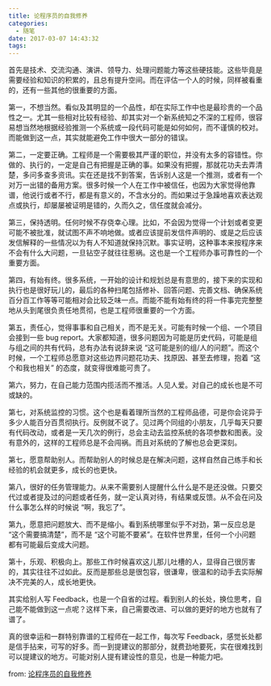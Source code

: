 ```yaml
---
title: 论程序员的自我修养
categories:
  - 随笔
date: 2017-03-07 14:43:32
tags:
---
```


首先是技术、交流沟通、演讲、领导力、处理问题能力等这些硬技能。这些毕竟是需要经验和知识的积累的，且总有提升空间。而在评估一个人的时候，同样被看重的，还有一些其他的很重要的方面。

第一，不想当然。看似及其明显的一个品性，却在实际工作中也是最珍贵的一个品性之一。尤其一些相对比较有经验、却其实对一个新系统知之不深的工程师，很容易想当然地根据经验推测一个系统或一段代码可能是如何如何，而不谨慎的校对。而能做到这一点，其实就能避免工作中很大一部分的错误。

第二，一定要正确。工程师是一个需要极其严谨的职位，并没有太多的容错性。你做的、执行的，一定是自己有把握是正确的事。如果没有把握，那就花功夫去弄清楚，多问多查多资讯。实在还是找不到答案，告诉别人这是一个推测，或者有一个对万一出错的备用方案。很多时候一个人在工作中被信任，也因为大家觉得他靠谱，他说行或者不行，都是有意义的，不含水分的。而如果过于急躁地喜欢表达观点或执行，却屡屡被证明是错的，久而久之，信任度就会减分。

第三，保持透明。任何时候不存侥幸心理。比如，不会因为觉得一个计划或者变更可能不被批准，就试图不声不响地做。或者应该提前发信件声明的、或是之后应该发信解释的一些情况以为有人不知道就保持沉默。事实证明，这种事本来按程序来不会有什么大问题，一旦钻空子就往往惹祸。这也是一个工程师办事可靠性的一个重要方面。

第四，有始有终。很多系统，一开始的设计和规划总是有意思的，接下来的实现和执行也是很好玩儿的，最后的各种扫尾包括修补、回答问题、完善文档、确保系统百分百工作等等可能相对会比较乏味一点。而能不能有始有终的将一件事完完整整地从头到尾很负责任地贯彻，也是工程师很重要的一个方面。

第五，责任心，觉得事事和自己相关，而不是无关。可能有时候一个组、一个项目会接到一些 bug report。大家都知道，很多问题因为可能是历史代码，可能是组与组之间的共有代码，总有办法有说辞来说 “这可能是别的组/人的问题”。而这个时候，一个工程师总愿意对这些边界问题花功夫、找原因、甚至去修理，抱着 “这个和我也相关” 的态度，就变得很难能可贵了。

第六，努力，在自己能力范围内揽活而不推活。人见人爱。对自己的成长也是不可或缺的。

第七，对系统监控的习惯。这个也是看着理所当然的工程师品德，可是你会诧异于多少人能百分百贯彻执行。反例就不说了。见过两个同组的小朋友，几乎每天只要有代码改动，或者是一天几次的例行，总会主动去监控系统的各项参数和图表。没有意外的，这样的工程师总是不会闯祸。而且对系统的了解也总会更深刻。

第七，愿意帮助别人。而帮助别人的时候总是在解决问题，这样自然自己练手和长经验的机会就更多，成长的也更快。

第八，很好的任务管理能力。从来不需要别人提醒什么什么是不是还没做。只要交代过或者提及过的问题或者任务，就一定认真对待，有结果或反馈。从不会在问及什么事怎么样的时候说 “啊，我忘了”。

第九，愿意把问题放大、而不是缩小。看到系统哪里似乎不对劲，第一反应总是 “这个需要搞清楚”，而不是 “这个可能不要紧”。在软件世界里，任何一个小问题都有可能最后变成大问题。

第十，乐观、积极向上。那些工作时候喜欢这儿那儿吐槽的人，显得自己很厉害的，其实往往不过如此。反而是那些总是很包容，很谦卑，很温和的动手去实际解决不完美的人，成长地更快。

其实给别人写 Feedback，也是一个自省的过程。看到别人的长处，换位思考，自己能不能做到这一点呢？这样下来，自己需要改进、可以做的更好的地方也就有了谱了。

真的很幸运和一群特别靠谱的工程师在一起工作，每次写 Feedback，感觉长处都是信手拈来，可写的好多。而一到提建议的那部分，就费劲地要死，实在很难找到可以提建议的地方。可能对别人提有建设性的意见，也是一种能力吧。

from: [论程序员的自我修养](https://mp.weixin.qq.com/s?__biz=MzA4ODgwNjk1MQ==&mid=2653788522&idx=1&sn=aec06398876629d3b4292345f4af68d5&chksm=8bfdba22bc8a33343e1205562a84a041d6edbb9842601c72b9bd57e61397a4b301126a449d61&scene=0&key=30b1746dacaf9300fba4f19de962a52e0a71812d587b768d944cd66be0e48655f089e9ee09bf18c13feed2d5b38d723e1947b2ab5a137754dc7d800cfa7ce8a4727f098487ed2fd4c638fa510efd928c)